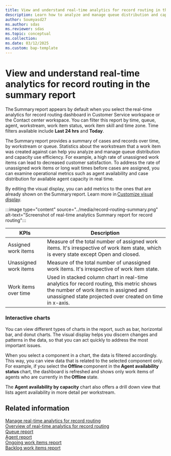 ```yaml
---
title: View and understand real-time analytics for record routing in the summary report
description: Learn how to analyze and manage queue distribution and capacity use efficiency with real-time analytics for record routing summary report.
author: Soumyasd27
ms.author: sdas
ms.reviewer: sdas
ms.topic: conceptual 
ms.collection:
ms.date: 03/12/2025
ms.custom: bap-template
---
```


# View and understand real-time analytics for record routing in the summary report

The Summary report appears by default when you select the real-time analytics for record routing dashboard in Customer Service workspace or the Contact center workspace. You can filter this report by time, queue, agent, workstream, work item status, work item skill and time zone. Time filters available include **Last 24 hrs** and **Today**.

The Summary report provides a summary of cases and records over time, by workstream or queue. Statistics about the workstream that a work item was created against can help you analyze and manage queue distribution and capacity use efficiency. For example, a high rate of unassigned work items can lead to decreased customer satisfaction. To address the rate of unassigned work items or long wait times before cases are assigned, you can examine operational metrics such as agent availability and case distribution for available agent capacity in real time.  

By editing the visual display, you can add metrics to the ones that are already shown on the Summary report. Learn more in [Customize visual display](customize-reports.md#customize-visual-display).

:::image type="content" source="../media/record-routing-summary.png" alt-text="Screenshot of real-time analytics Summary report for record routing":::


|KPIs| Description  |
|---------|---------|
|Assigned work items    |   Measure of the total number of assigned work items. It's irrespective of work item state, which is every state except Open and closed.      |
|Unassigned work items    |  Measure of the total number of unassigned work items. It's irrespective of work item state.       |
|Work items over time   |   Used in stacked column chart in real-time analytics for record routing, this metric shows the number of work items in assigned and unassigned state projected over created on time in x-axis.      |

### Interactive charts 

You can view different types of charts in the report, such as bar,
horizontal bar, and donut charts. The visual display helps you discern
changes and patterns in the data, so that you can act quickly to address
the most important issues. 

When you select a component in a chart, the data is filtered
accordingly. This way, you can view data that is related to the
selected component only. For example, if you select the **Offline** component
in the **Agent availability status** chart, the dashboard is refreshed
and shows only work items of agents who are currently in
the **Offline** state. 

The **Agent availability by capacity** chart also offers a drill down
view that lists agent availability in more detail per workstream. 

## Related information

[Manage real-time analytics for record routing](../administer/enable-record-routing.md#manage-real-time-analytics-for-record-routing)  
[Overview of real-time analytics for record routing](rr-overview.md#overview-of-real-time-analytics-for-record-routing)  
[Queue report](rr-queue.md#view-and-understand-real-time-analytics-for-record-routing-in-the-queue-report)  
[Agent report](rr-agent.md#view-and-understand-real-time-analytics-for-record-routing-in-the-agent-report)  
[Ongoing work items report](rr-ongoingworkitems.md#view-and-understand-real-time-analytics-for-record-routing-in-the-ongoing-work-items-report)  
[Backlog work items report](rr-backlogitems.md#view-and-understand-real-time-analytics-for-record-routing-in-the-backlog-work-items-report) 
